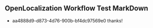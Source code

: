 ## OpenLocalization Workflow Test MarkDown
* aa4888d9-d873-4d76-900b-bf4dc97569e0 thanks!

<!--HONumber=Jul16_HO2-->


